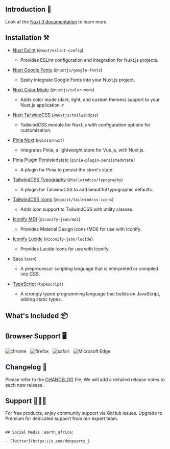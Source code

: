 ## Introduction 🚀

Look at the [Nuxt 3 documentation](https://nuxt.com/docs/getting-started/introduction) to learn more.

## Installation ⚒️

- [Nuxt Eslint](https://www.npmjs.com/package/@nuxt/eslint-config) (`@nuxt/eslint-config`)

  - Provides ESLint configuration and integration for Nuxt.js projects.

- [Nuxt Google Fonts](https://google-fonts.nuxtjs.org/) (`@nuxtjs/google-fonts`)

  - Easily integrate Google Fonts into your Nuxt.js project.

- [Nuxt Color Mode](https://color-mode.nuxtjs.org/) (`@nuxtjs/color-mode`)
  - Adds color mode (dark, light, and custom themes) support to your Nuxt.js application.
    r
- [Nuxt TailwindCSS](https://tailwindcss.nuxtjs.org/) (`@nuxtjs/tailwindcss`)

  - TailwindCSS module for Nuxt.js with configuration options for customization.

- [Pinia Nuxt](https://pinia.vuejs.org/ssr/nuxt.html) (`@pinia/nuxt`)

  - Integrates Pinia, a lightweight store for Vue.js, with Nuxt.js.

- [Pinia Plugin Persistedstate](https://github.com/prazdevs/pinia-plugin-persistedstate) (`pinia-plugin-persistedstate`)

  - A plugin for Pinia to persist the store's state.

- [TailwindCSS Typography](https://tailwindcss.com/docs/typography-plugin) (`@tailwindcss/typography`)

  - A plugin for TailwindCSS to add beautiful typographic defaults.

- [TailwindCSS Icons](https://github.com/egoist/tailwindcss-icons) (`@egoist/tailwindcss-icons`)

  - Adds icon support to TailwindCSS with utility classes.

- [Iconify MDI](https://www.npmjs.com/package/@iconify-json/mdi) (`@iconify-json/mdi`)

  - Provides Material Design Icons (MDI) for use with Iconify.

- [Iconify Lucide](https://www.npmjs.com/package/@iconify-json/lucide) (`@iconify-json/lucide`)

  - Provides Lucide icons for use with Iconify.

- [Sass](https://sass-lang.com/) (`sass`)

  - A preprocessor scripting language that is interpreted or compiled into CSS.

- [TypeScript](https://www.typescriptlang.org/) (`typescript`)
  - A strongly typed programming language that builds on JavaScript, adding static types.

## What's Included 📦

## Browser Support 🖥️

![chrome](https://github.com/nuxt/nuxt/assets/47495003/bbb6d7b0-2db6-4af4-abdc-a73de71dd287)
&nbsp;&nbsp;![firefox](https://github.com/nuxt/nuxt/assets/47495003/bca1f2d0-d597-453b-8525-5c94e36bfc33)
&nbsp;&nbsp;![safari](https://github.com/nuxt/nuxt/assets/47495003/8ecbb395-78fb-40fb-bb59-7301bf8a7e5d)
&nbsp;&nbsp;![Microsoft Edge](https://github.com/nuxt/nuxt/assets/47495003/f945821b-0cbd-464d-8103-824d4d5c4e9a)

## Changelog 📆

Please refer to the [CHANGELOG](CHANGELOG.md) file. We will add a detailed release notes to each new release.

## Support 🧑🏻‍💻

For free products, enjoy community support via GitHub issues. Upgrade to Premium for dedicated support from our expert team.

```

## Social Media :earth_africa:

- [Twitter](https://x.com/donpuerto_)

```
